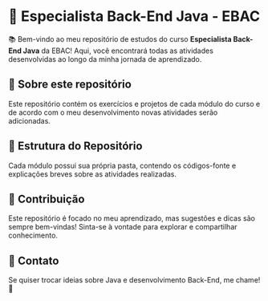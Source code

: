 # 🚀 **Especialista Back-End Java - EBAC**  

📚 Bem-vindo ao meu repositório de estudos do curso **Especialista Back-End Java** da EBAC! Aqui, você encontrará todas as atividades desenvolvidas ao longo da minha jornada de aprendizado.  

## 📌 **Sobre este repositório**  
Este repositório contém os exercícios e projetos de cada módulo do curso e de acordo com o meu desenvolvimento novas atividades serão adicionadas. 

## 📂 **Estrutura do Repositório**  
Cada módulo possui sua própria pasta, contendo os códigos-fonte e explicações breves sobre as atividades realizadas.  

## 🤝 **Contribuição**  
Este repositório é focado no meu aprendizado, mas sugestões e dicas são sempre bem-vindas! Sinta-se à vontade para explorar e compartilhar conhecimento.  

## 📢 **Contato**  
Se quiser trocar ideias sobre Java e desenvolvimento Back-End, me chame! 🚀  
